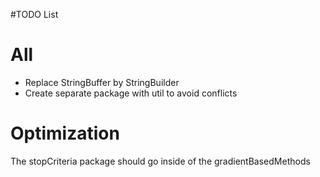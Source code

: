 #TODO List

# All #
  * Replace StringBuffer by StringBuilder
  * Create separate package with util to avoid conflicts

# Optimization #

The stopCriteria package should go inside of the gradientBasedMethods